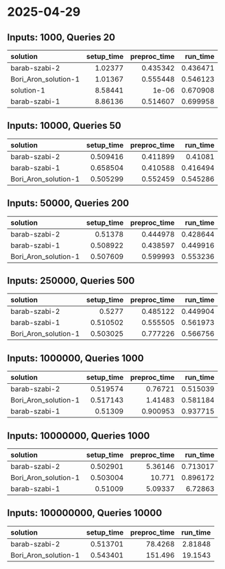 # 2025-04-29

## Inputs: 1000, Queries 20

| solution             |   setup_time |   preproc_time |   run_time |
|:---------------------|-------------:|---------------:|-----------:|
| barab-szabi-2        |      1.02377 |       0.435342 |   0.436471 |
| Bori_Aron_solution-1 |      1.01367 |       0.555448 |   0.546123 |
| solution-1           |      8.58441 |       1e-06    |   0.670908 |
| barab-szabi-1        |      8.86136 |       0.514607 |   0.699958 |

## Inputs: 10000, Queries 50

| solution             |   setup_time |   preproc_time |   run_time |
|:---------------------|-------------:|---------------:|-----------:|
| barab-szabi-2        |     0.509416 |       0.411899 |   0.41081  |
| barab-szabi-1        |     0.658504 |       0.410588 |   0.416494 |
| Bori_Aron_solution-1 |     0.505299 |       0.552459 |   0.545286 |

## Inputs: 50000, Queries 200

| solution             |   setup_time |   preproc_time |   run_time |
|:---------------------|-------------:|---------------:|-----------:|
| barab-szabi-2        |     0.51378  |       0.444978 |   0.428644 |
| barab-szabi-1        |     0.508922 |       0.438597 |   0.449916 |
| Bori_Aron_solution-1 |     0.507609 |       0.599993 |   0.553236 |

## Inputs: 250000, Queries 500

| solution             |   setup_time |   preproc_time |   run_time |
|:---------------------|-------------:|---------------:|-----------:|
| barab-szabi-2        |     0.5277   |       0.485122 |   0.449904 |
| barab-szabi-1        |     0.510502 |       0.555505 |   0.561973 |
| Bori_Aron_solution-1 |     0.503025 |       0.777226 |   0.566756 |

## Inputs: 1000000, Queries 1000

| solution             |   setup_time |   preproc_time |   run_time |
|:---------------------|-------------:|---------------:|-----------:|
| barab-szabi-2        |     0.519574 |       0.76721  |   0.515039 |
| Bori_Aron_solution-1 |     0.517143 |       1.41483  |   0.581184 |
| barab-szabi-1        |     0.51309  |       0.900953 |   0.937715 |

## Inputs: 10000000, Queries 1000

| solution             |   setup_time |   preproc_time |   run_time |
|:---------------------|-------------:|---------------:|-----------:|
| barab-szabi-2        |     0.502901 |        5.36146 |   0.713017 |
| Bori_Aron_solution-1 |     0.503004 |       10.771   |   0.896172 |
| barab-szabi-1        |     0.51009  |        5.09337 |   6.72863  |

## Inputs: 100000000, Queries 10000

| solution             |   setup_time |   preproc_time |   run_time |
|:---------------------|-------------:|---------------:|-----------:|
| barab-szabi-2        |     0.513701 |        78.4268 |    2.81848 |
| Bori_Aron_solution-1 |     0.543401 |       151.496  |   19.1543  |